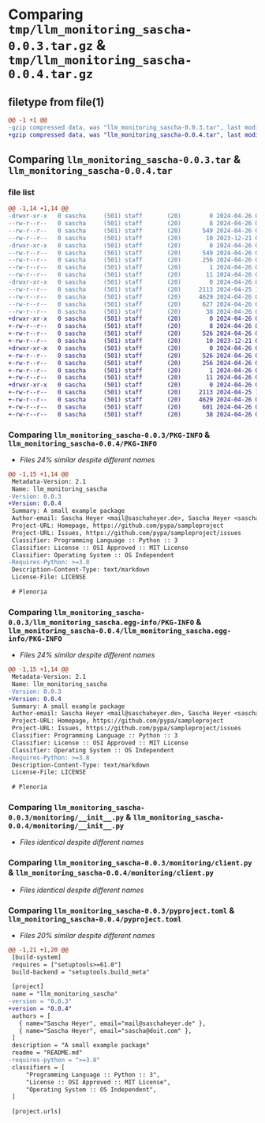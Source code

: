 # Comparing `tmp/llm_monitoring_sascha-0.0.3.tar.gz` & `tmp/llm_monitoring_sascha-0.0.4.tar.gz`

## filetype from file(1)

```diff
@@ -1 +1 @@
-gzip compressed data, was "llm_monitoring_sascha-0.0.3.tar", last modified: Fri Apr 26 08:13:09 2024, max compression
+gzip compressed data, was "llm_monitoring_sascha-0.0.4.tar", last modified: Fri Apr 26 08:28:02 2024, max compression
```

## Comparing `llm_monitoring_sascha-0.0.3.tar` & `llm_monitoring_sascha-0.0.4.tar`

### file list

```diff
@@ -1,14 +1,14 @@
-drwxr-xr-x   0 sascha     (501) staff       (20)        0 2024-04-26 08:13:09.530879 llm_monitoring_sascha-0.0.3/
--rw-r--r--   0 sascha     (501) staff       (20)        8 2024-04-26 07:51:08.000000 llm_monitoring_sascha-0.0.3/LICENSE
--rw-r--r--   0 sascha     (501) staff       (20)      549 2024-04-26 08:13:09.530606 llm_monitoring_sascha-0.0.3/PKG-INFO
--rw-r--r--   0 sascha     (501) staff       (20)       10 2023-12-21 09:09:33.000000 llm_monitoring_sascha-0.0.3/README.md
-drwxr-xr-x   0 sascha     (501) staff       (20)        0 2024-04-26 08:13:09.530135 llm_monitoring_sascha-0.0.3/llm_monitoring_sascha.egg-info/
--rw-r--r--   0 sascha     (501) staff       (20)      549 2024-04-26 08:13:09.000000 llm_monitoring_sascha-0.0.3/llm_monitoring_sascha.egg-info/PKG-INFO
--rw-r--r--   0 sascha     (501) staff       (20)      256 2024-04-26 08:13:09.000000 llm_monitoring_sascha-0.0.3/llm_monitoring_sascha.egg-info/SOURCES.txt
--rw-r--r--   0 sascha     (501) staff       (20)        1 2024-04-26 08:13:09.000000 llm_monitoring_sascha-0.0.3/llm_monitoring_sascha.egg-info/dependency_links.txt
--rw-r--r--   0 sascha     (501) staff       (20)       11 2024-04-26 08:13:09.000000 llm_monitoring_sascha-0.0.3/llm_monitoring_sascha.egg-info/top_level.txt
-drwxr-xr-x   0 sascha     (501) staff       (20)        0 2024-04-26 08:13:09.529720 llm_monitoring_sascha-0.0.3/monitoring/
--rw-r--r--   0 sascha     (501) staff       (20)     2113 2024-04-25 14:07:28.000000 llm_monitoring_sascha-0.0.3/monitoring/__init__.py
--rw-r--r--   0 sascha     (501) staff       (20)     4629 2024-04-26 07:28:16.000000 llm_monitoring_sascha-0.0.3/monitoring/client.py
--rw-r--r--   0 sascha     (501) staff       (20)      627 2024-04-26 08:13:04.000000 llm_monitoring_sascha-0.0.3/pyproject.toml
--rw-r--r--   0 sascha     (501) staff       (20)       38 2024-04-26 08:13:09.530952 llm_monitoring_sascha-0.0.3/setup.cfg
+drwxr-xr-x   0 sascha     (501) staff       (20)        0 2024-04-26 08:28:02.635837 llm_monitoring_sascha-0.0.4/
+-rw-r--r--   0 sascha     (501) staff       (20)        8 2024-04-26 07:51:08.000000 llm_monitoring_sascha-0.0.4/LICENSE
+-rw-r--r--   0 sascha     (501) staff       (20)      526 2024-04-26 08:28:02.635605 llm_monitoring_sascha-0.0.4/PKG-INFO
+-rw-r--r--   0 sascha     (501) staff       (20)       10 2023-12-21 09:09:33.000000 llm_monitoring_sascha-0.0.4/README.md
+drwxr-xr-x   0 sascha     (501) staff       (20)        0 2024-04-26 08:28:02.635290 llm_monitoring_sascha-0.0.4/llm_monitoring_sascha.egg-info/
+-rw-r--r--   0 sascha     (501) staff       (20)      526 2024-04-26 08:28:02.000000 llm_monitoring_sascha-0.0.4/llm_monitoring_sascha.egg-info/PKG-INFO
+-rw-r--r--   0 sascha     (501) staff       (20)      256 2024-04-26 08:28:02.000000 llm_monitoring_sascha-0.0.4/llm_monitoring_sascha.egg-info/SOURCES.txt
+-rw-r--r--   0 sascha     (501) staff       (20)        1 2024-04-26 08:28:02.000000 llm_monitoring_sascha-0.0.4/llm_monitoring_sascha.egg-info/dependency_links.txt
+-rw-r--r--   0 sascha     (501) staff       (20)       11 2024-04-26 08:28:02.000000 llm_monitoring_sascha-0.0.4/llm_monitoring_sascha.egg-info/top_level.txt
+drwxr-xr-x   0 sascha     (501) staff       (20)        0 2024-04-26 08:28:02.634524 llm_monitoring_sascha-0.0.4/monitoring/
+-rw-r--r--   0 sascha     (501) staff       (20)     2113 2024-04-25 14:07:28.000000 llm_monitoring_sascha-0.0.4/monitoring/__init__.py
+-rw-r--r--   0 sascha     (501) staff       (20)     4629 2024-04-26 07:28:16.000000 llm_monitoring_sascha-0.0.4/monitoring/client.py
+-rw-r--r--   0 sascha     (501) staff       (20)      601 2024-04-26 08:27:54.000000 llm_monitoring_sascha-0.0.4/pyproject.toml
+-rw-r--r--   0 sascha     (501) staff       (20)       38 2024-04-26 08:28:02.635900 llm_monitoring_sascha-0.0.4/setup.cfg
```

### Comparing `llm_monitoring_sascha-0.0.3/PKG-INFO` & `llm_monitoring_sascha-0.0.4/PKG-INFO`

 * *Files 24% similar despite different names*

```diff
@@ -1,15 +1,14 @@
 Metadata-Version: 2.1
 Name: llm_monitoring_sascha
-Version: 0.0.3
+Version: 0.0.4
 Summary: A small example package
 Author-email: Sascha Heyer <mail@saschaheyer.de>, Sascha Heyer <sascha@doit.com>
 Project-URL: Homepage, https://github.com/pypa/sampleproject
 Project-URL: Issues, https://github.com/pypa/sampleproject/issues
 Classifier: Programming Language :: Python :: 3
 Classifier: License :: OSI Approved :: MIT License
 Classifier: Operating System :: OS Independent
-Requires-Python: >=3.8
 Description-Content-Type: text/markdown
 License-File: LICENSE
 
 # Plenoria
```

### Comparing `llm_monitoring_sascha-0.0.3/llm_monitoring_sascha.egg-info/PKG-INFO` & `llm_monitoring_sascha-0.0.4/llm_monitoring_sascha.egg-info/PKG-INFO`

 * *Files 24% similar despite different names*

```diff
@@ -1,15 +1,14 @@
 Metadata-Version: 2.1
 Name: llm_monitoring_sascha
-Version: 0.0.3
+Version: 0.0.4
 Summary: A small example package
 Author-email: Sascha Heyer <mail@saschaheyer.de>, Sascha Heyer <sascha@doit.com>
 Project-URL: Homepage, https://github.com/pypa/sampleproject
 Project-URL: Issues, https://github.com/pypa/sampleproject/issues
 Classifier: Programming Language :: Python :: 3
 Classifier: License :: OSI Approved :: MIT License
 Classifier: Operating System :: OS Independent
-Requires-Python: >=3.8
 Description-Content-Type: text/markdown
 License-File: LICENSE
 
 # Plenoria
```

### Comparing `llm_monitoring_sascha-0.0.3/monitoring/__init__.py` & `llm_monitoring_sascha-0.0.4/monitoring/__init__.py`

 * *Files identical despite different names*

### Comparing `llm_monitoring_sascha-0.0.3/monitoring/client.py` & `llm_monitoring_sascha-0.0.4/monitoring/client.py`

 * *Files identical despite different names*

### Comparing `llm_monitoring_sascha-0.0.3/pyproject.toml` & `llm_monitoring_sascha-0.0.4/pyproject.toml`

 * *Files 20% similar despite different names*

```diff
@@ -1,21 +1,20 @@
 [build-system]
 requires = ["setuptools>=61.0"]
 build-backend = "setuptools.build_meta"
 
 [project]
 name = "llm_monitoring_sascha"
-version = "0.0.3"
+version = "0.0.4"
 authors = [
   { name="Sascha Heyer", email="mail@saschaheyer.de" },
   { name="Sascha Heyer", email="sascha@doit.com" },
 ]
 description = "A small example package"
 readme = "README.md"
-requires-python = ">=3.8"
 classifiers = [
     "Programming Language :: Python :: 3",
     "License :: OSI Approved :: MIT License",
     "Operating System :: OS Independent",
 ]
 
 [project.urls]
```

